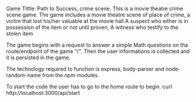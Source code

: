 Game Tittle: Path to Success, crime scene.
This is a movie theatre crime scene game.
The game includes a movie theatre scene of place of crime, a victim that lost his/her valuable at the movie hall
A suspect who either is in possession of the item or not until proven,
A witness who testify to the stolen item

The game begins with a request to answer a simple Math questions on tha route/endpoint of the game "/".
Then the user informations is collected and it is persisted in the game.

The technology required to function is express, body-parser and node-random-name from the npm modules.

To start the code the user has to go to the home route to begin. curl http://localhost:3000/api/start